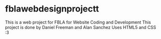 # fblawebdesignprojectt
 This is a web project for FBLA for Website Coding and Development 
 This project is done by Daniel Freeman and Alan Sanchez
 Uses HTML5 and CSS
 :3
